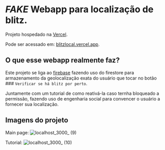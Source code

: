 # _FAKE_ Webapp para localização de blitz.

Projeto hospedado na [Vercel](https://vercel.com/).

Pode ser acessado em: [blitzlocal.vercel.app](https://blitzlocal.vercel.app/).

## O que esse webapp realmente faz?

Este projeto se liga ao [firebase](https://firebase.google.com/?hl=pt-br) fazendo uso do firestore para armazenamento da geolocalização exata do usuário que tocar no botão ### `Verificar se há blitz por perto`.

Juntamente com um tutorial de como reativá-la caso ternha bloqueado a permissão, fazendo uso de engenharia social para convencer o usuário a fornecer sua localização.

## Imagens do projeto

Main page:
![localhost_3000_ (9)](https://user-images.githubusercontent.com/89513813/227808497-629246f5-7fb9-464f-ad15-603a74dd1d8a.png)

Tutorial:
![localhost_3000_ (10)](https://user-images.githubusercontent.com/89513813/227808502-beb07889-3428-4012-8bed-60ad46349f40.png)
